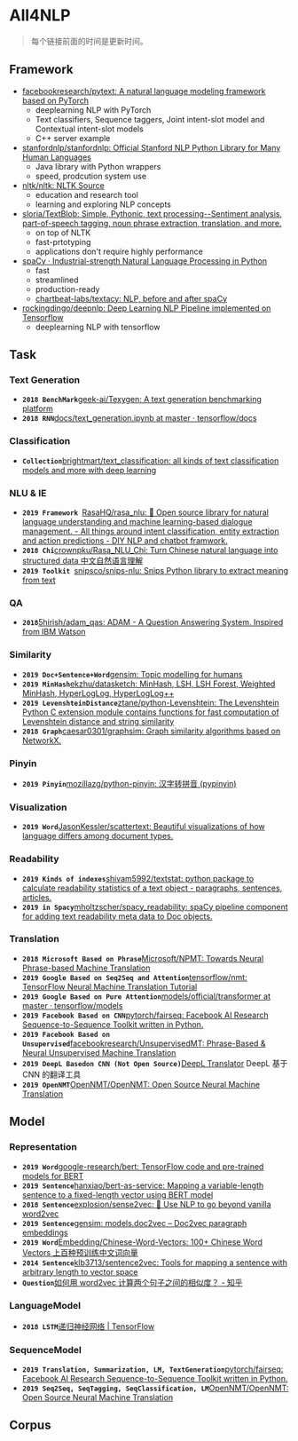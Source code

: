 # All4NLP

> 每个链接前面的时间是更新时间。

## Framework

- [facebookresearch/pytext: A natural language modeling framework based on PyTorch](https://github.com/facebookresearch/pytext)
  - deeplearning NLP with PyTorch
  - Text classifiers, Sequence taggers, Joint intent-slot model and Contextual intent-slot models
  - C++ server example
- [stanfordnlp/stanfordnlp: Official Stanford NLP Python Library for Many Human Languages](https://github.com/stanfordnlp/stanfordnlp)
    - Java library with Python wrappers
    - speed, prodcution system use
- [nltk/nltk: NLTK Source](https://github.com/nltk/nltk)
    - education and research tool
    - learning and exploring NLP concepts
- [sloria/TextBlob: Simple, Pythonic, text processing--Sentiment analysis, part-of-speech tagging, noun phrase extraction, translation, and more.](https://github.com/sloria/textblob)
    - on top of NLTK
    - fast-prtotyping
    - applications don't require highly performance
- [spaCy · Industrial-strength Natural Language Processing in Python](https://spacy.io/)
    - fast
    - streamlined
    - production-ready
    - [chartbeat-labs/textacy: NLP, before and after spaCy](https://github.com/chartbeat-labs/textacy)
- [rockingdingo/deepnlp: Deep Learning NLP Pipeline implemented on Tensorflow](https://github.com/rockingdingo/deepnlp)
    - deeplearning NLP with tensorflow

## Task

### Text Generation

- **`2018 BenchMark`**[geek-ai/Texygen: A text generation benchmarking platform](https://github.com/geek-ai/Texygen)
- **`2018 RNN`**[docs/text_generation.ipynb at master · tensorflow/docs](https://github.com/tensorflow/docs/blob/master/site/en/tutorials/sequences/text_generation.ipynb)

### Classification

- **`Collection`**[brightmart/text_classification: all kinds of text classification models and more with deep learning](https://github.com/brightmart/text_classification)

### NLU & IE

- **`2019 Framework `**[RasaHQ/rasa_nlu: 💬 Open source library for natural language understanding and machine learning-based dialogue management. - All things around intent classification, entity extraction and action predictions - DIY NLP and chatbot framwork.](https://github.com/RasaHQ/rasa_nlu)
- **`2018 Chi`**[crownpku/Rasa_NLU_Chi: Turn Chinese natural language into structured data 中文自然语言理解](https://github.com/crownpku/Rasa_NLU_Chi)
- **`2019 Toolkit `**[snipsco/snips-nlu: Snips Python library to extract meaning from text](https://github.com/snipsco/snips-nlu)


### QA


- **`2018`**[5hirish/adam_qas: ADAM - A Question Answering System. Inspired from IBM Watson](https://github.com/5hirish/adam_qas)

### Similarity

- **`2019 Doc+Sentence+Word`**[gensim: Topic modelling for humans](https://radimrehurek.com/gensim/)
- **`2019 MinHash`**[ekzhu/datasketch: MinHash, LSH, LSH Forest, Weighted MinHash, HyperLogLog, HyperLogLog++](https://github.com/ekzhu/datasketch)
- **`2019 LevenshteinDistance`**[ztane/python-Levenshtein: The Levenshtein Python C extension module contains functions for fast computation of Levenshtein distance and string similarity](https://github.com/ztane/python-Levenshtein)
- **`2018 Graph`**[caesar0301/graphsim: Graph similarity algorithms based on NetworkX.](https://github.com/caesar0301/graphsim)

### Pinyin

- **`2019 Pinyin`**[mozillazg/python-pinyin: 汉字转拼音 (pypinyin)](https://github.com/mozillazg/python-pinyin)

### Visualization

- **`2019 Word`**[JasonKessler/scattertext: Beautiful visualizations of how language differs among document types.](https://github.com/JasonKessler/scattertext)

### Readability

- **`2019 Kinds of indexes`**[shivam5992/textstat: python package to calculate readability statistics of a text object - paragraphs, sentences, articles.](https://github.com/shivam5992/textstat)
- **`2019 in Spacy`**[mholtzscher/spacy_readability: spaCy pipeline component for adding text readability meta data to Doc objects.](https://github.com/mholtzscher/spacy_readability)

### Translation

- **`2018 Microsoft Based on Phrase`**[Microsoft/NPMT: Towards Neural Phrase-based Machine Translation](https://github.com/Microsoft/NPMT) 
- **`2019 Google Based on Seq2Seq and Attention`**[tensorflow/nmt: TensorFlow Neural Machine Translation Tutorial](https://github.com/tensorflow/nmt)
- **`2019 Google Based on Pure Attention`**[models/official/transformer at master · tensorflow/models](https://github.com/tensorflow/models/tree/master/official/transformer)
- **`2019 Facebook Based on CNN`**[pytorch/fairseq: Facebook AI Research Sequence-to-Sequence Toolkit written in Python.](https://github.com/pytorch/fairseq)
- **`2019 Facebook Based on Unsupervised`**[facebookresearch/UnsupervisedMT: Phrase-Based & Neural Unsupervised Machine Translation](https://github.com/facebookresearch/UnsupervisedMT)
- **`2019 DeepL Basedon CNN (Not Open Source)`**[DeepL Translator](https://www.deepl.com/translator) DeepL 基于 CNN 的翻译工具
- **`2019 OpenNMT`**[OpenNMT/OpenNMT: Open Source Neural Machine Translation](https://github.com/OpenNMT/OpenNMT)

## Model

### Representation

- **`2019 Word`**[google-research/bert: TensorFlow code and pre-trained models for BERT](https://github.com/google-research/bert)
- **`2019 Sentence`**[hanxiao/bert-as-service: Mapping a variable-length sentence to a fixed-length vector using BERT model](https://github.com/hanxiao/bert-as-service)
- **`2018 Sentence`**[explosion/sense2vec: 🦆 Use NLP to go beyond vanilla word2vec](https://github.com/explosion/sense2vec)
- **`2019 Sentence`**[gensim: models.doc2vec – Doc2vec paragraph embeddings](https://radimrehurek.com/gensim/models/doc2vec.html)
- **`2019 Word`**[Embedding/Chinese-Word-Vectors: 100+ Chinese Word Vectors 上百种预训练中文词向量](https://github.com/Embedding/Chinese-Word-Vectors)
- **`2014 Sentence`**[klb3713/sentence2vec: Tools for mapping a sentence with arbitrary length to vector space](https://github.com/klb3713/sentence2vec)
- **`Question`**[如何用 word2vec 计算两个句子之间的相似度？ - 知乎](https://www.zhihu.com/question/29978268)

### LanguageModel

- **`2018 LSTM`**[递归神经网络  |  TensorFlow](https://www.tensorflow.org/tutorials/sequences/recurrent#language_modeling)

### SequenceModel

- **`2019 Translation, Summarization, LM, TextGeneration`**[pytorch/fairseq: Facebook AI Research Sequence-to-Sequence Toolkit written in Python.](https://github.com/pytorch/fairseq)
- **`2019 Seq2Seq, SeqTagging, SeqClassification, LM`**[OpenNMT/OpenNMT: Open Source Neural Machine Translation](https://github.com/OpenNMT/OpenNMT)

## Corpus


